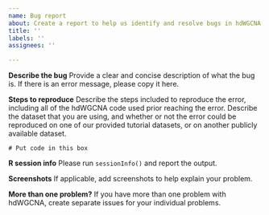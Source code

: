 ```yaml
---
name: Bug report
about: Create a report to help us identify and resolve bugs in hdWGCNA.
title: ''
labels: ''
assignees: ''

---
```


**Describe the bug**
Provide a clear and concise description of what the bug is. If there is an error message, please copy it here.

**Steps to reproduce**
Describe the steps included to reproduce the error, including all of the hdWGCNA code used prior reaching the error. Describe the dataset that you are using, and whether or not the error could be reproduced on one of our provided tutorial datasets, or on another publicly available dataset.

```
# Put code in this box
```

**R session info**
Please run `sessionInfo()` and report the output.

**Screenshots**
If applicable, add screenshots to help explain your problem.

**More than one problem?** 
If you have more than one problem with hdWGCNA, create separate issues for your individual problems.
